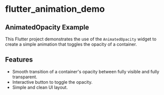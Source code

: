 # flutter_animation_demo

## AnimatedOpacity Example

This Flutter project demonstrates the use of the `AnimatedOpacity` widget to create a simple animation that toggles the opacity of a container.

## Features

- Smooth transition of a container's opacity between fully visible and fully transparent.
- Interactive button to toggle the opacity.
- Simple and clean UI layout.